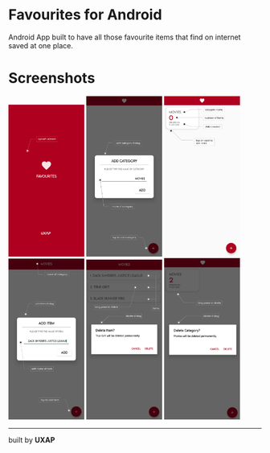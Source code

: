 # Favourites for Android
Android App built to have all those favourite items that find on internet saved at one place.

# Screenshots
<img src="https://github.com/uxapbuilds/Favourites/blob/master/Screenshots/P1.jpg"  width="30%"></img> 
<img src="https://github.com/uxapbuilds/Favourites/blob/master/Screenshots/P3.jpg"  width="30%"></img> 
<img src="https://github.com/uxapbuilds/Favourites/blob/master/Screenshots/P4.jpg"  width="30%"></img> 
<img src="https://github.com/uxapbuilds/Favourites/blob/master/Screenshots/P5.jpg"  width="30%"></img> 
<img src="https://github.com/uxapbuilds/Favourites/blob/master/Screenshots/P7.jpg"  width="30%"></img> 
<img src="https://github.com/uxapbuilds/Favourites/blob/master/Screenshots/P9.jpg"  width="30%"></img> 

----
built by <b>UXAP</b>
